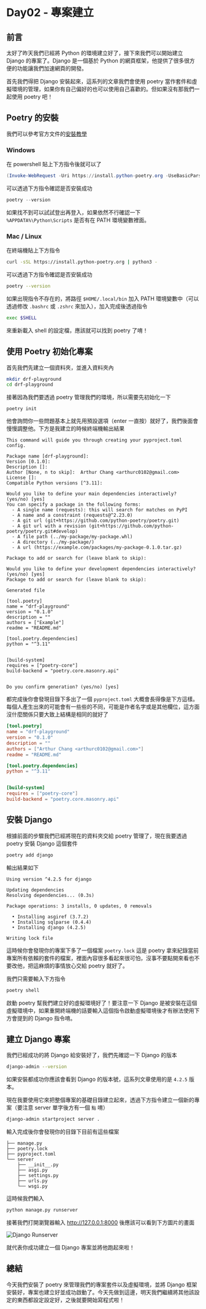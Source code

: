 # Day02 - 專案建立

## 前言

太好了昨天我們已經將 Python 的環境建立好了，接下來我們可以開始建立 Django 的專案了。Django 是一個基於 Python 的網頁框架，他提供了很多很方便的功能讓我們加速網頁的開發。

首先我們得把 Django 安裝起來，這系列的文章我們會使用 poetry 當作套件和虛擬環境的管理，如果你有自己偏好的也可以使用自己喜歡的。但如果沒有那我們一起使用 poetry 吧！

## Poetry 的安裝

我們可以參考官方文件的[安裝教學](https://python-poetry.org/docs/#installation)

### Windows

在 powershell 貼上下方指令後就可以了

```powershell
(Invoke-WebRequest -Uri https://install.python-poetry.org -UseBasicParsing).Content | python3 -
```

可以透過下方指令確認是否安裝成功

```powershell
poetry --version
```

如果找不到可以試試登出再登入，如果依然不行確認一下 `%APPDATA%\Python\Scripts` 是否有在 PATH 環境變數裡面。

### Mac / Linux

在終端機貼上下方指令

```bash
curl -sSL https://install.python-poetry.org | python3 -
```

可以透過下方指令確認是否安裝成功

```bash
poetry --version
```

如果出現指令不存在的，將路徑 `$HOME/.local/bin` 加入 PATH 環境變數中（可以透過修改 `.bashrc` 或 `.zshrc` 來加入），加入完成後透過指令

```bash
exec $SHELL
```

來重新載入 shell 的設定檔，應該就可以找到 poetry 了唷！

## 使用 Poetry 初始化專案

首先我們先建立一個資料夾，並進入資料夾內

```bash
mkdir drf-playground
cd drf-playground
```

接著因為我們要透過 poetry 管理我們的環境，所以需要先初始化一下

```shell
poetry init
```

他會詢問你一些問題基本上就先用預設選項（enter 一直按）就好了，我們後面會慢慢調整他。下方是我建立的時候終端機輸出結果

```plaintext
This command will guide you through creating your pyproject.toml config.

Package name [drf-playground]:
Version [0.1.0]:
Description []:
Author [None, n to skip]:  Arthur Chang <arthurc0102@gmail.com>
License []:
Compatible Python versions [^3.11]:

Would you like to define your main dependencies interactively? (yes/no) [yes]
You can specify a package in the following forms:
  - A single name (requests): this will search for matches on PyPI
  - A name and a constraint (requests@^2.23.0)
  - A git url (git+https://github.com/python-poetry/poetry.git)
  - A git url with a revision (git+https://github.com/python-poetry/poetry.git#develop)
  - A file path (../my-package/my-package.whl)
  - A directory (../my-package/)
  - A url (https://example.com/packages/my-package-0.1.0.tar.gz)

Package to add or search for (leave blank to skip):

Would you like to define your development dependencies interactively? (yes/no) [yes]
Package to add or search for (leave blank to skip):

Generated file

[tool.poetry]
name = "drf-playground"
version = "0.1.0"
description = ""
authors = ["Example"]
readme = "README.md"

[tool.poetry.dependencies]
python = "^3.11"


[build-system]
requires = ["poetry-core"]
build-backend = "poetry.core.masonry.api"


Do you confirm generation? (yes/no) [yes]
```

都完成後你會發現目錄下多出了一個 `pyproject.toml` 大概會長得像是下方這樣。每個人產生出來的可能會有一些些的不同，可能是作者名字或是其他欄位，這方面沒什麼關係只要大致上結構是相同的就好了

```toml
[tool.poetry]
name = "drf-playground"
version = "0.1.0"
description = ""
authors = ["Arthur Chang <arthurc0102@gmail.com>"]
readme = "README.md"

[tool.poetry.dependencies]
python = "^3.11"


[build-system]
requires = ["poetry-core"]
build-backend = "poetry.core.masonry.api"
```

## 安裝 Django

根據前面的步驟我們已經將現在的資料夾交給 poetry 管理了，現在我要透過 poetry 安裝 Django 這個套件

```bash
poetry add django
```

輸出結果如下

```plaintext
Using version ^4.2.5 for django

Updating dependencies
Resolving dependencies... (0.3s)

Package operations: 3 installs, 0 updates, 0 removals

  • Installing asgiref (3.7.2)
  • Installing sqlparse (0.4.4)
  • Installing django (4.2.5)

Writing lock file
```

這時候你會發現你的專案下多了一個檔案 `poetry.lock` 這是 poetry 拿來紀錄當前專案所有依賴的套件的檔案，裡面內容很多看起來很可怕，沒事不要點開來看也不要改他，把這麻煩的事情放心交給 poetry 就好了。

我們只需要輸入下方指令

```bash
poetry shell
```

啟動 poetry 幫我們建立好的虛擬環境好了！要注意一下 Django 是被安裝在這個虛擬環境中，如果重開終端機的話要輸入這個指令啟動虛擬環境後才有辦法使用下方會提到的 Django 指令唷。

## 建立 Django 專案

我們已經成功的將 Django 給安裝好了，我們先確認一下 Django 的版本

```bash
django-admin --version
```

如果安裝都成功你應該會看到 Django 的版本號，這系列文章使用的是 `4.2.5` 版本。

現在我要使用它來把整個專案的基礎目錄建立起來，透過下方指令建立一個新的專案（要注意 server 單字後方有一個 `點` 唷）

```bash
django-admin startproject server .
```

輸入完成後你會發現你的目錄下目前有這些檔案

```plaintext
├── manage.py
├── poetry.lock
├── pyproject.toml
└── server
    ├── __init__.py
    ├── asgi.py
    ├── settings.py
    ├── urls.py
    └── wsgi.py
```

這時候我們輸入

```python
python manage.py runserver
```

接著我們打開瀏覽器輸入 <http://127.0.0.1:8000> 後應該可以看到下方圖片的畫面

![Django Runserver](./images/D02_django_runserver.png)

就代表你成功建立一個 Django 專案並將他跑起來啦！

## 總結

今天我們安裝了 poetry 來管理我們的專案套件以及虛擬環境，並將 Django 框架安裝好，專案也建立好並成功啟動了。今天先做到這邊，明天我們繼續將其他該設定的東西都設定設定好，之後就要開始寫程式啦！
